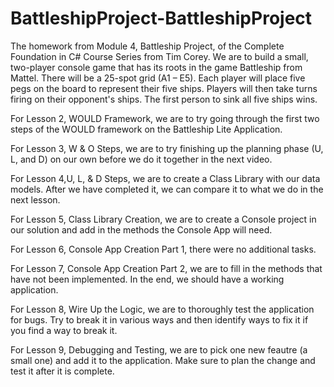 # BattleshipProject-BattleshipProject
The homework from Module 4, Battleship Project, of the Complete Foundation in C# Course Series from Tim Corey. We are to build a small, two-player console game that has its roots in the game Battleship from Mattel. There will be a 25-spot grid (A1 – E5). Each player will place five pegs on the board to represent their five ships. Players will then take turns firing on their opponent's ships. The first person to sink all five ships wins.

For Lesson 2, WOULD Framework, we are to try going through the first two steps of the WOULD framework on the Battleship Lite Application.

For Lesson 3, W & O Steps, we are to try finishing up the planning phase (U, L, and D) on our own before we do it together in the next video.

For Lesson 4,U, L, & D Steps, we are to create a Class Library with our data models. After we have completed it, we can compare it to what we do in the next lesson.

For Lesson 5, Class Library Creation, we are to create a Console project in our solution and add in the methods the Console App will need.

For Lesson 6, Console App Creation Part 1, there were no additional tasks.

For Lesson 7, Console App Creation Part 2, we are to fill in the methods that have not been implemented. In the end, we should have a working application.

For Lesson 8, Wire Up the Logic, we are to thoroughly test the application for bugs. Try to break it in various ways and then identify ways to fix it if you find a way to break it.

For Lesson 9, Debugging and Testing, we are to pick one new feautre (a small one) and add it to the application. Make sure to plan the change and test it after it is complete.